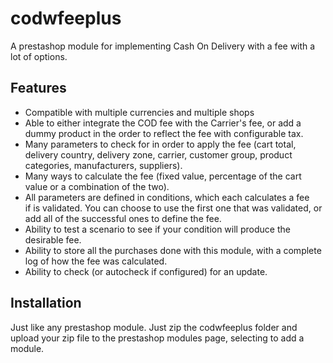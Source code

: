 # codwfeeplus
A prestashop module for implementing Cash On Delivery with a fee with a lot of options.
## Features
* Compatible with multiple currencies and multiple shops
* Able to either integrate the COD fee with the Carrier's fee, or add a dummy product in the order to reflect the fee with configurable tax.
* Many parameters to check for in order to apply the fee (cart total, delivery country, delivery zone, carrier, customer group, product categories, manufacturers, suppliers).
* Many ways to calculate the fee (fixed value, percentage of the cart value or a combination of the two).
* All parameters are defined in conditions, which each calculates a fee if is validated. You can choose to use the first one that was validated, or add all of the successful ones to define the fee.
* Ability to test a scenario to see if your condition will produce the desirable fee.
* Ability to store all the purchases done with this module, with a complete log of how the fee was calculated.
* Ability to check (or autocheck if configured) for an update.
## Installation
Just like any prestashop module. Just zip the codwfeeplus folder and upload your zip file to the prestashop modules page, selecting to add a module.
